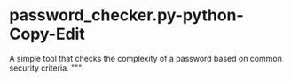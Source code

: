 # password_checker.py-python-Copy-Edit
A simple tool that checks the complexity of a password based on common security criteria. """

